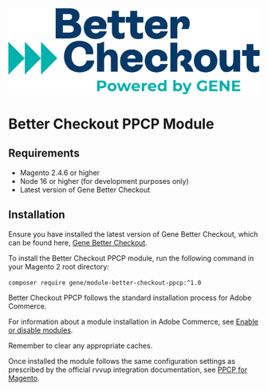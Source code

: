 ![Better Checkout Powered by GENE](./assets/logo.svg)

# Better Checkout PPCP Module

## Requirements

- Magento 2.4.6 or higher
- Node 16 or higher (for development purposes only)
- Latest version of Gene Better Checkout

## Installation

Ensure you have installed the latest version of Gene Better Checkout, which can be found here, [Gene Better Checkout](https://github.com/genecommerce/module-better-checkout).

To install the Better Checkout PPCP module, run the following command in your Magento 2 root directory:

``` composer require gene/module-better-checkout-ppcp:^1.0 ```

Better Checkout PPCP follows the standard installation process for Adobe Commerce.

For information about a module installation in Adobe Commerce, see [Enable or disable modules](https://experienceleague.adobe.com/en/docs/commerce-operations/installation-guide/tutorials/manage-modules).

Remember to clear any appropriate caches.

Once installed the module follows the same configuration settings as prescribed by the official rvvup integration documentation, see [PPCP for Magento](https://commercemarketplace.adobe.com/media/catalog/product/paypal-module-ppcp-1-0-0-ece/user_guides.pdf?1732699597).

